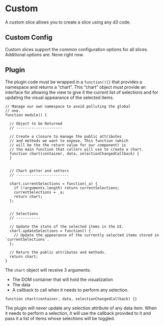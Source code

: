 # Custom

A custom slice allows you to create a slice using any d3 code.

## Custom Config

Custom slices support the common configuration options for all slices. Additional options are: None right now.

## Plugin

The plugin code must be wrapped in a `function(){}` that provides a namespace and returns a “chart”. This “chart” object must provide an interface for allowing the view to give it the current list of selections and for updating the visual appearance of the selected items.

```text
// Manage our own namespace to avoid polluting the global
// one.
function module() {

  // Object to be Returned
  // ---------------------

  // Create a closure to manage the public attributes
  // and methods we want to expose. This function (which
  // will be the the return value for our component) is
  // the main function that callers will use to create a chart.
  function chart(container, data, selectionChangedCallback) {
  }


  // Chart getter and setters
  // ------------------------

  chart.currentSelections = function(_a) {
    if (!arguments.length) return currentSelections;
    currentSelections = _a;
    return chart;
  };


  // Selections
  // -----------

  // Update the state of the selected items in the UI.
  chart.updateSelections = function() {
    // Update the appearance of the currently selected items stored in `currentSelections`.
  };

  // Return the public attributes and methods.
  return chart;
}
```

The `chart` object will receive 3 arguments:

* The DOM container that will hold the visualization
* The data
* A callback to call when it needs to perform any selection.

```text
function chart(container, data, selectionChangedCallback) {}
```

The plugin will never update any selection attribute of any data item. When it needs to perform a selection, it will use the callback provided to it and pass it a list of items whose selections will be toggled.

